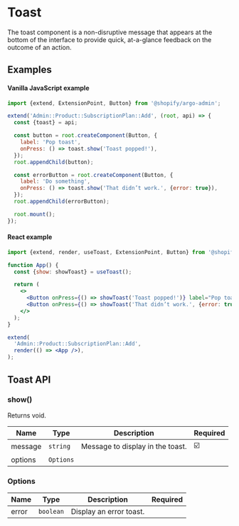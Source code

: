 # Toast

The toast component is a non-disruptive message that appears at the bottom of the interface to provide quick, at-a-glance feedback on the outcome of an action.

## Examples

#### Vanilla JavaScript example

```js
import {extend, ExtensionPoint, Button} from '@shopify/argo-admin';

extend('Admin::Product::SubscriptionPlan::Add', (root, api) => {
  const {toast} = api;

  const button = root.createComponent(Button, {
    label: 'Pop toast',
    onPress: () => toast.show('Toast popped!'),
  });
  root.appendChild(button);

  const errorButton = root.createComponent(Button, {
    label: 'Do something',
    onPress: () => toast.show('That didn’t work.', {error: true}),
  });
  root.appendChild(errorButton);

  root.mount();
});
```

#### React example

```jsx
import {extend, render, useToast, ExtensionPoint, Button} from '@shopify/argo-admin-react';

function App() {
  const {show: showToast} = useToast();

  return (
    <>
      <Button onPress={() => showToast('Toast popped!')} label="Pop toast" />
      <Button onPress={() => showToast('That didn’t work.', {error: true})} label="Do something" />
    </>
  );
}

extend(
  'Admin::Product::SubscriptionPlan::Add',
  render(() => <App />),
);
```

## Toast API

### show()

Returns void.

| Name    | Type      | Description                      | Required |
| ------- | --------- | -------------------------------- | -------- |
| message | `string`  | Message to display in the toast. | ☑️       |
| options | `Options` |                                  |          |

### Options

| Name  | Type      | Description             | Required |
| ----- | --------- | ----------------------- | -------- |
| error | `boolean` | Display an error toast. |          |
